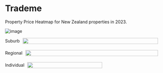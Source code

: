 # Trademe

Property Price Heatmap for New Zealand properties in 2023.

![image](https://github.com/user-attachments/assets/9111e88f-c250-4224-8093-bb8a7e1334f4)


<div style="display: flex; flex-direction: column; gap: 20px;">

  <!-- Suburb Row -->
  <div style="display: flex; gap: 10px; align-items: center;">
    <span>Suburb</span>
    <img src="https://github.com/user-attachments/assets/4294f53a-c032-4aae-8eab-dc81bfad5ecb" style="width: 100%;" />
  </div>

  <!-- Regional Row -->
  <div style="display: flex; gap: 10px; align-items: center;">
    <span>Regional</span>
    <img src="https://github.com/user-attachments/assets/b7f134b7-e725-42cd-8279-f9ef38a86361" style="width: 100%;" />
  </div>

  <!-- Individual Row -->
  <div style="display: flex; gap: 10px; align-items: center;">
    <span>Individual</span>
    <img src="https://github.com/user-attachments/assets/e5f964b9-e5d2-4ffc-9144-f389f6a73844" style="width: 70%; height: 70%;" />
  </div>

</div>
